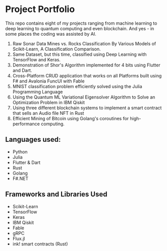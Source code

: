 # Project Portfolio

This repo contains eight of my projects ranging from machine learning to deep learning to quantum computing and even blockchain. And yes - in some places the coding was assisted by AI.

 1. Raw Sonar Data Mines vs. Rocks Classification By Various Models of Scikit-Learn, A Classification Comparison.
 2. Same Dataset, but this time, classified using Deep Learning with TensorFlow and Keras.
 3. Demonstration of Shor's Algorithm implemented for 4 bits using Flutter and Dart.
 4. Cross-Platform CRUD application that works on all Platforms built using F# and Avalonia FuncUI with Fable
 5. MNIST classification problem efficiently solved using the Julia Programming Language
 6. Using the Quantum ML Variational Eigensolver Algorithm to Solve an Optimization Problem in IBM Qiskit
 7. Using three different blockchain systems to implement a smart contract that sells an Audio file NFT in Rust
 8. Efficient Mining of Bitcoin using Golang's coroutines for high-performance computing.

## Languages used:

* Python
* Julia
* Flutter & Dart
* Rust
* Golang
* F#.NET

## Frameworks and Libraries Used
* Scikit-Learn
* TensorFlow
* Keras
* IBM Qiskit
* Fable
* gRPC
* Flux.jl
* ink! smart contracts (Rust)


 
